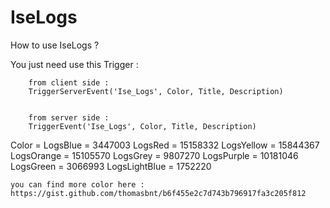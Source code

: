 # IseLogs
How to use IseLogs ?

You just need use this Trigger :

		from client side :
		TriggerServerEvent('Ise_Logs', Color, Title, Description)
		
		
		from server side :
		TriggerEvent('Ise_Logs', Color, Title, Description)

Color = 
	LogsBlue = 3447003
	LogsRed = 15158332
	LogsYellow = 15844367
	LogsOrange = 15105570
	LogsGrey = 9807270
	LogsPurple = 10181046
	LogsGreen = 3066993
	LogsLightBlue = 1752220
	
	you can find more color here : https://gist.github.com/thomasbnt/b6f455e2c7d743b796917fa3c205f812

